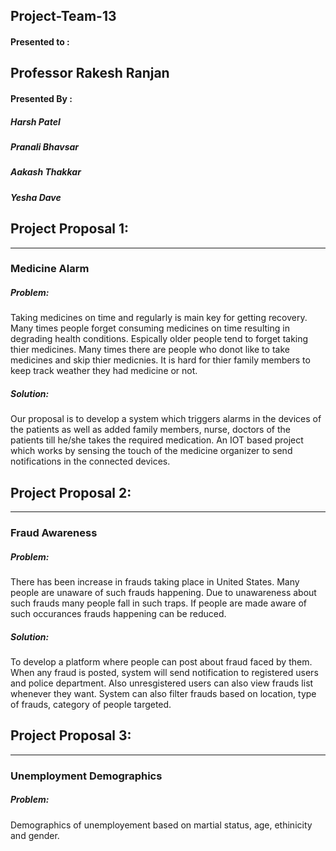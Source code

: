 ## Project-Team-13

#### Presented to :
Professor Rakesh Ranjan
--------------

#### Presented By :
##### Harsh Patel  
##### Pranali Bhavsar
##### Aakash Thakkar 
##### Yesha Dave


## Project Proposal 1:
--------------------------------

### Medicine Alarm

##### Problem:
Taking medicines on time and regularly is main key for getting recovery. Many times people forget consuming medicines on time resulting in degrading health conditions. Espically older people tend to forget taking thier medicines. Many times there are people who donot like to take medicines and skip thier medicnies. It is hard for thier family members to keep track weather they had medicine or not. 

##### Solution:
Our proposal is to develop a system which triggers alarms in the devices of the patients as well as added
family members, nurse, doctors of the patients till he/she takes the required medication. An IOT based project which works by
sensing the touch of the medicine organizer to send notifications in the connected devices.

## Project Proposal 2:
--------------------------------

### Fraud Awareness

##### Problem: 
There has been increase in frauds taking place in United States. Many people are unaware of such frauds happening. Due to unawareness about such frauds many people fall in such traps. If people are made aware of such occurances frauds happening can be reduced. 

##### Solution: 
To develop a platform where people can post about fraud faced by them. When any fraud is posted, system will send notification to registered users and police department. Also unresgistered users can also view frauds list whenever they want. System can also filter frauds based on location, type of frauds, category of people targeted. 

## Project Proposal 3:
--------------------------------

### Unemployment Demographics

##### Problem:
Demographics of unemployement based on martial status, age, ethinicity and gender. 
